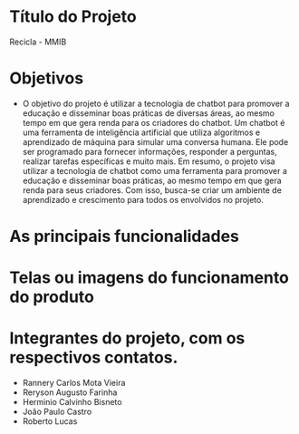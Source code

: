# Título do Projeto
  Recicla - MMIB
# Objetivos
  - O objetivo do projeto é utilizar a tecnologia de chatbot para promover a educação e disseminar boas práticas de diversas áreas, ao mesmo tempo em que gera renda para os criadores do chatbot. Um chatbot é uma ferramenta de inteligência artificial que utiliza algoritmos e aprendizado de máquina para simular uma conversa humana. Ele pode ser programado para fornecer informações, responder a perguntas, realizar tarefas específicas e muito mais. Em resumo, o projeto visa utilizar a tecnologia de chatbot como uma ferramenta para promover a educação e disseminar boas práticas, ao mesmo tempo em que gera renda para seus criadores. Com isso, busca-se criar um ambiente de aprendizado e crescimento para todos os envolvidos no projeto.
# As principais funcionalidades
# Telas ou imagens do funcionamento do produto
# Integrantes do projeto, com os respectivos contatos.
  - Rannery Carlos Mota Vieira
  - Reryson Augusto Farinha
  - Herminio Calvinho Bisneto 
  - João Paulo Castro
  - Roberto Lucas
